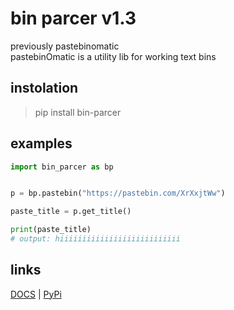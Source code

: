 # bin parcer v1.3
previously pastebinomatic <br>
pastebinOmatic is a utility lib for working text bins

## instolation

> pip install bin-parcer


## examples

```python
import bin_parcer as bp


p = bp.pastebin("https://pastebin.com/XrXxjtWw")

paste_title = p.get_title()

print(paste_title)
# output: hiiiiiiiiiiiiiiiiiiiiiiiiiii
```

## links
<a href="https://github.com/hiikion/bin-parcer/blob/main/DOCS.md">DOCS</a> | <a href="https://pypi.org/project/bin-parcer/">PyPi</a>
